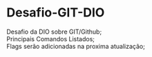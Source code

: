 # Desafio-GIT-DIO
Desafio da DIO sobre GIT/Github;  
Principais Comandos Listados;  
Flags serão adicionadas na proxima atualização;  


